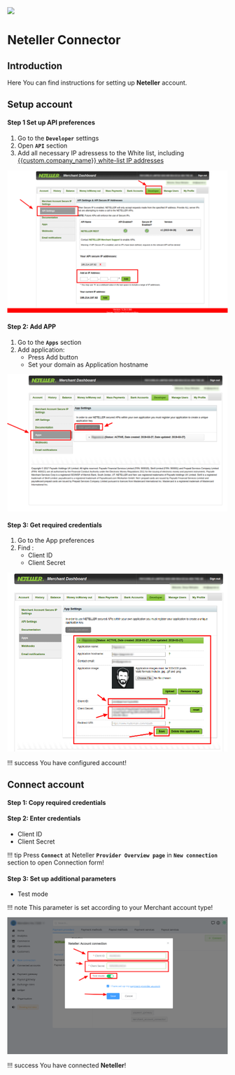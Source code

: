 <img src="https://static.openfintech.io/payment_providers/neteller/logo.svg?w=400" width="400px">

# Neteller Connector

## Introduction

Here You can find  instructions for setting up **Neteller**  account.

## Setup account

#### Step 1 Set up API preferences

1. Go to the **`Developer`** settings
2. Open **`API`** section
3. Add all necessary IP adressess to the White list, including  [{{custom.company_name}} white-list IP addresses](/integration/ips/)

![API](images/ips_1.png)

#### Step 2: Add APP
1. Go to the **`Apps`** section
2. Add application:
    - Press Add button
    - Set your domain as Application hostname 

![APP](images/add_app_1.png)

#### Step 3: Get required credentials

1. Go to the App preferences
2. Find :
    -  Client ID
    -  Client Secret

![APP](images/creds_1.png)

!!! success
    You have configured account!




## Connect account

#### Step 1: Copy required credentials


#### Step 2: Enter credentials

-  Client ID
-  Client Secret


!!! tip
    Press **`Connect`** at Neteller **`Provider Overview page`** in **`New connection`** section to open Connection form!


#### Step 3: Set up additional parameters 

-  Test mode

!!! note
    This parameter is set according to your Merchant account type!



![Connect](images/neteller_connect.png)


!!! success
    You have connected **Neteller**!